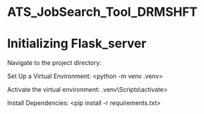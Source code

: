 # ATS_JobSearch_Tool_DRMSHFT

# Initializing Flask_server

Navigate to the project directory:
<cd flask-server>

Set Up a Virtual Environment:
<python -m venv .venv>

Activate the virtual environment:
.venv\Scripts\activate>

Install Dependencies:
<pip install -r requirements.txt>
